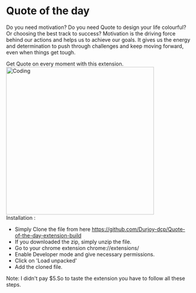 # Quote of the day

Do you need motivation? Do you need Quote to design your life colourful? Or choosing the best track to success?
Motivation is the driving force behind our actions and helps us to achieve our goals. It gives us the energy and determination to push through challenges and keep moving forward, even when things get tough. 

Get Quote on every moment with this extension.
<br/>
<img alt="Coding" width="400" src="https://user-images.githubusercontent.com/108381781/218262904-487ab31e-7103-48aa-9a75-36266acf5ef2.gif">
<br/>
Installation : 
- Simply Clone the file from here https://github.com/Durjoy-dcp/Quote-of-the-day-extension-build 
- If you downloaded the zip, simply unzip the file.
- Go to your chrome extension chrome://extensions/
- Enable Developer mode and give necessary permissions.
- Click on 'Load unpacked'
- Add the cloned file.

Note: I didn't pay $5.So to taste the extension you have to follow all these steps.
